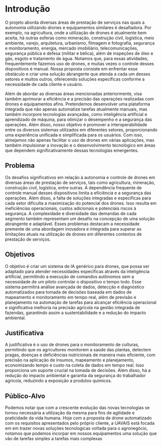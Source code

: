 # Introdução

O projeto aborda diversas áreas de prestação de serviços nas quais a autonomia utilizando drones e equipamentos similares é desafiadora. Por exemplo, na agricultura, onde a utilização de drones é atualmente bem aceita, há outras esferas como mineração, construção civil, logística, meio ambiente, varejo, arquitetura, urbanismo, filmagem e fotografia, segurança e monitoramento, energia, mercado imobiliário, telecomunicações, segurança pública e defesa (militar e bélica), além de inspeções de óleo e gás, esgoto e tratamento de água. Notamos que, para essas atividades, frequentemente fazemos uso de drones, e muitas vezes o controle desses dispositivos é manual. Nossa proposta consiste em enfrentar esse obstáculo e criar uma solução abrangente que atenda a cada um desses setores e muitos outros, oferecendo soluções específicas conforme a necessidade de cada cliente e usuário.

Além de abordar as diversas áreas mencionadas anteriormente, visa também aprimorar a eficiência e a precisão das operações realizadas com drones e equipamentos afins. Pretendemos desenvolver uma plataforma integrada que não apenas automatize tarefas atualmente manuais, mas também incorpore tecnologias avançadas, como inteligência artificial e aprendizado de máquina, para otimizar o desempenho e a segurança das operações. Além disso, nosso objetivo é promover a interoperabilidade entre os diversos sistemas utilizados em diferentes setores, proporcionando uma experiência unificada e simplificada para os usuários. Com isso, almejamos não apenas facilitar o uso de drones em várias aplicações, mas também impulsionar a inovação e o desenvolvimento tecnológico em áreas que dependem significativamente dessas tecnologias emergentes.


## Problema
Os desafios significativos em relação à autonomia e controle de drones em diversas áreas de prestação de serviços, tais como agricultura, mineração, construção civil, logística, entre outras. A dependência frequente de controle manual desses dispositivos limita a eficiência e a segurança das operações. Além disso, a falta de soluções integradas e específicas para cada setor dificulta a maximização do potencial dos drones. Isso resulta em ineficiências operacionais, custos adicionais e potenciais riscos à segurança. A complexidade e diversidade das demandas de cada segmento também representam um desafio na concepção de uma solução abrangente e adaptável. Esses problemas destacam a necessidade premente de uma abordagem inovadora e integrada para superar as limitações atuais na utilização de drones em diferentes contextos de prestação de serviços.


## Objetivos

O objetivo é criar um sistema de IA genérico para drones, que possa ser adaptado para atender necessidades específicas através da inteligência artificial, permitindo a execução de comandos autônomos sem a necessidade de um piloto controlar o dispositivo o tempo todo. Esse sistema permitirá análise avançada de dados, detecção e diagnóstico automatizados para tomada de decisões baseada em dados de mapeamento e monitoramento em tempo real, além de previsão e planejamento na automação de tarefas para alcançar eficiência operacional e significativa melhoria na precisão agrícola na gestão integrada de fazendas, garantindo assim a sustentabilidade e a redução do impacto ambiental.

## Justificativa

A justificativa é o uso de drones para o monitoramento de culturas, permitindo que os agricultores monitorem a saúde das plantas, detectem pragas, doenças e deficiências nutricionais de maneira mais eficiente, com precisão na aplicação de insumos, mapeamento e planejamento, economizando tempo e custo na coleta de dados em tempo real. Isso proporciona um suporte crucial na tomada de decisões. Além disso, há a redução do impacto ambiental e garantia da segurança do trabalhador agrícola, reduzindo a exposição a produtos químicos.


## Público-Alvo

Podemos notar que com a crescente evolução das novas tecnologias se tornou necessária a utilização da mesma para fins de agilidade e praticidade da vida humana. Hoje com a proposta de drone automatizado com os requisitos apresentados pelo próprio cliente, a  UAVAIS está focada em em trazer novas soluções tecnologicas voltada para o agronegócio, notamos que podemos incorpar em nossos equipamentos uma solução que vão de tarefas simples a tarefas mais complexas 


